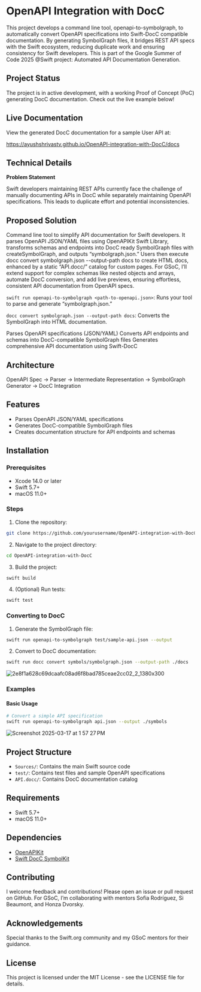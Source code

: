 # OpenAPI Integration with DocC

This project develops a command line tool, openapi-to-symbolgraph, to automatically convert OpenAPI specifications into Swift-DocC compatible documentation. By generating SymbolGraph files, it bridges REST API specs with the Swift ecosystem, reducing duplicate work and ensuring consistency for Swift developers. This is part of the Google Summer of Code 2025 @Swift project: Automated API Documentation Generation.

## Project Status
The project is in active development, with a working Proof of Concept (PoC) generating DocC documentation. Check out the live example below!

## Live Documentation
View the generated DocC documentation for a sample User API at:

https://ayushshrivastv.github.io/OpenAPI-integration-with-DocC/docs

## Technical Details
**Problem Statement**

Swift developers maintaining REST APIs currently face the challenge of manually documenting APIs in DocC while separately maintaining OpenAPI specifications. This leads to duplicate effort and potential inconsistencies.

## Proposed Solution
Command line tool to simplify API documentation for Swift developers. It parses OpenAPI JSON/YAML files using OpenAPIKit Swift Library, transforms schemas and endpoints into DocC ready SymbolGraph files with createSymbolGraph, and outputs “symbolgraph.json.” Users then execute docc convert symbolgraph.json --output-path docs to create HTML docs, enhanced by a static “API.docc/” catalog for custom pages. For GSoC, I’ll extend support for complex schemas like nested objects and arrays, automate DocC conversion, and add live previews, ensuring effortless, consistent API documentation from OpenAPI specs.

`swift run openapi-to-symbolgraph <path-to-openapi.json>`: Runs your tool to parse and generate “symbolgraph.json.”


`docc convert symbolgraph.json --output-path docs`: Converts the SymbolGraph into HTML documentation.

Parses OpenAPI specifications (JSON/YAML)
Converts API endpoints and schemas into DocC-compatible SymbolGraph files
Generates comprehensive API documentation using Swift-DocC

## Architecture
OpenAPI Spec → Parser → Intermediate Representation → SymbolGraph Generator → DocC Integration

## Features

- Parses OpenAPI JSON/YAML specifications
- Generates DocC-compatible SymbolGraph files
- Creates documentation structure for API endpoints and schemas

## Installation

### Prerequisites
- Xcode 14.0 or later
- Swift 5.7+
- macOS 11.0+

### Steps

1. Clone the repository:
```bash
git clone https://github.com/yourusername/OpenAPI-integration-with-DocC.git
```

2. Navigate to the project directory:
```bash
cd OpenAPI-integration-with-DocC
```

3. Build the project:
```bash
swift build
```

4. (Optional) Run tests:
```bash
swift test
```
### Converting to DocC

1. Generate the SymbolGraph file:
```bash
swift run openapi-to-symbolgraph test/sample-api.json --output
```

2. Convert to DocC documentation:
```bash
swift run docc convert symbols/symbolgraph.json --output-path ./docs
```

![2e8f1a628c69dcaafc08ad6f8bad785ceae2cc02_2_1380x300](https://github.com/user-attachments/assets/5649425f-6b4c-4417-9f3e-342edbabc4ae)


### Examples

#### Basic Usage
```bash
# Convert a simple API specification
swift run openapi-to-symbolgraph api.json --output ./symbols
```


![Screenshot 2025-03-17 at 1 57 27 PM](https://github.com/user-attachments/assets/dbb60011-201a-4b72-bbdb-d9b91e11489f)


## Project Structure

- `Sources/`: Contains the main Swift source code
- `test/`: Contains test files and sample OpenAPI specifications
- `API.docc/`: Contains DocC documentation catalog

## Requirements

- Swift 5.7+
- macOS 11.0+

## Dependencies

- [OpenAPIKit](https://github.com/mattpolzin/OpenAPIKit.git)
- [Swift DocC SymbolKit](https://github.com/swiftlang/swift-docc-symbolkit.git)

## Contributing
I welcome feedback and contributions! Please open an issue or pull request on GitHub. For GSoC, I’m collaborating with mentors Sofia Rodríguez, Si Beaumont, and Honza Dvorsky.

## Acknowledgements
Special thanks to the Swift.org community and my GSoC mentors for their guidance.

## License

This project is licensed under the MIT License - see the LICENSE file for details.
